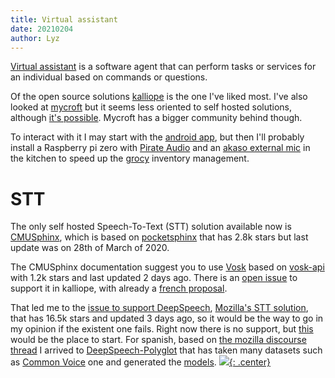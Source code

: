 ```yaml
---
title: Virtual assistant
date: 20210204
author: Lyz
---
```


[Virtual assistant](https://en.wikipedia.org/wiki/Virtual_assistant) is
a software agent that can perform tasks or services for an individual based on
commands or questions.

Of the open source solutions [kalliope](https://kalliope-project.github.io/) is
the one I've liked most. I've also looked at
[mycroft](https://github.com/MycroftAI/mycroft-core) but it seems less oriented
to self hosted solutions, although [it's
possible](https://mycroft-ai.gitbook.io/docs/about-mycroft-ai/faq). Mycroft has
a bigger community behind though.

To interact with it I may start with the [android
app](https://play.google.com/store/apps/details?id=kalliope.project), but then
I'll probably install a Raspberry pi zero with [Pirate
Audio](https://shop.pimoroni.com/collections/pirate-audio) and an [akaso
external mic](https://www.akasotech.com/externalmic) in the kitchen to speed up
the [grocy](grocy_management.md) inventory management.

# STT

The only self hosted Speech-To-Text (STT) solution available now is
[CMUSphinx](https://kalliope-project.github.io/kalliope/settings/stt/CMUSphinx/),
which is based on [pocketsphinx](https://github.com/cmusphinx/pocketsphinx) that
has 2.8k stars but last update was on 28th of March of 2020.

The CMUSphinx documentation suggest you to use
[Vosk](https://alphacephei.com/vosk/) based on
[vosk-api](https://github.com/alphacep/vosk-api) with 1.2k stars and last
updated 2 days ago. There is an [open
issue](https://github.com/kalliope-project/kalliope/issues/606) to support it in
kalliope, with already a [french
proposal](https://github.com/veka-server/kalliope-vosk).

That led me to the [issue to support
DeepSpeech](https://github.com/kalliope-project/kalliope/issues/513), [Mozilla's
STT solution](https://github.com/mozilla/DeepSpeech), that has 16.5k stars and
updated 3 days ago, so it would be the way to go in my opinion if the existent
one fails. Right now there is no support, but
[this](https://github.com/mozilla/DeepSpeech-examples/blob/r0.9/mic_vad_streaming/)
would be the place to start. For spanish, based on [the mozilla discourse
thread](https://discourse.mozilla.org/t/links-to-pretrained-models/62688)
I arrived to
[DeepSpeech-Polyglot](https://gitlab.com/Jaco-Assistant/deepspeech-polyglot)
that has taken many datasets such as [Common
Voice](https://commonvoice.mozilla.org/en/datasets) one and generated the
[models](https://drive.google.com/drive/folders/1-3UgQBtzEf8QcH2qc8TJHkUqCBp5BBmO?usp=sharing).
[![](not-by-ai.svg){: .center}](https://notbyai.fyi)

